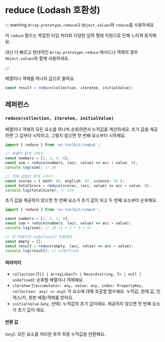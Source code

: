 # reduce (Lodash 호환성)

::: warning `Array.prototype.reduce`나 `Object.values`와 `reduce`를 사용하세요

이 `reduce` 함수는 복잡한 타입 처리와 다양한 입력 형태 지원으로 인해 느리게 동작해요.

대신 더 빠르고 현대적인 `Array.prototype.reduce` 메서드나 객체의 경우 `Object.values`와 함께 사용하세요.

:::

배열이나 객체를 하나의 값으로 줄여요.

```typescript
const result = reduce(collection, iteratee, initialValue);
```

## 레퍼런스

### `reduce(collection, iteratee, initialValue)`

배열이나 객체의 모든 요소를 하나씩 순회하면서 누적값을 계산하세요. 초기 값을 제공하면 그 값부터 시작하고, 그렇지 않으면 첫 번째 요소부터 시작해요.

```typescript
import { reduce } from 'es-toolkit/compat';

// 배열의 합계 구하기
const numbers = [1, 2, 3, 4];
const sum = reduce(numbers, (acc, value) => acc + value, 0);
console.log(sum); // 10

// 객체 값들의 합계 구하기
const scores = { math: 95, english: 87, science: 92 };
const totalScore = reduce(scores, (acc, value) => acc + value, 0);
console.log(totalScore); // 274
```

초기 값을 제공하지 않으면 첫 번째 요소가 초기 값이 되고 두 번째 요소부터 순회해요.

```typescript
import { reduce } from 'es-toolkit/compat';

const numbers = [1, 2, 3, 4];
const sum = reduce(numbers, (acc, value) => acc + value);
console.log(sum); // 10 (1 + 2 + 3 + 4)

// 빈 배열이면 undefined가 반환돼요
const empty = [];
const result = reduce(empty, (acc, value) => acc + value);
console.log(result); // undefined
```

#### 파라미터

- `collection` (`T[] | ArrayLike<T> | Record<string, T> | null | undefined`): 순회할 배열이나 객체예요.
- `iteratee` (`(accumulator: any, value: any, index: PropertyKey, collection: any) => any`): 각 요소에 대해 호출할 함수예요. 누적값, 현재 값, 인덱스/키, 원본 배열/객체를 받아요.
- `initialValue` (`any`, 선택): 누적값의 초기 값이에요. 제공하지 않으면 첫 번째 요소가 초기 값이 돼요.

#### 반환 값

(`any`): 모든 요소를 처리한 후의 최종 누적값을 반환해요.
